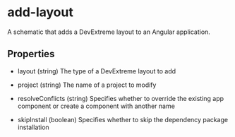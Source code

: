 # add-layout

A schematic that adds a DevExtreme layout to an Angular application.

## Properties

- layout (string)
 The type of a DevExtreme layout to add

- project (string)
 The name of a project to modify

- resolveConflicts (string)
 Specifies whether to override the existing app component or create a component with another name

- skipInstall (boolean)
 Specifies whether to skip the dependency package installation

